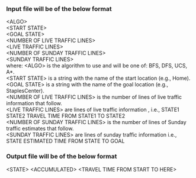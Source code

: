 ### Input file will be of the below format  

\<ALGO\>       
\<START STATE\>        
\<GOAL STATE\>   
\<NUMBER OF LIVE TRAFFIC LINES\>     
\<LIVE TRAFFIC LINES\>   
\<NUMBER OF SUNDAY TRAFFIC LINES\>  
\<SUNDAY TRAFFIC LINES\>      
where:
\<ALGO\> is the algorithm to use and will be one of: BFS, DFS, UCS, A*.      
\<START STATE\> is a string with the name of the start location (e.g., Home).       
\<GOAL STATE\> is a string with the name of the goal location (e.g., StaplesCenter).  
\<NUMBER OF LIVE TRAFFIC LINES\> is the number of lines of live traffic information that follow.   
\<LIVE TRAFFIC LINES\> are lines of live traffic information , i.e., STATE1 STATE2 TRAVEL TIME FROM STATE1 TO STATE2   
\<NUMBER OF SUNDAY TRAFFIC LINES\> is the number of lines of Sunday traffic estimates that follow.    
\<SUNDAY TRAFFIC LINES\> are lines of sunday traffic information i.e., STATE ESTIMATED TIME FROM STATE TO GOAL   


### Output file will be of the below format  
\<STATE\> \<ACCUMULATED\> \<TRAVEL TIME FROM START TO HERE\>
